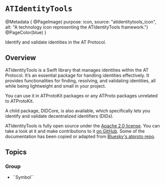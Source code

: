 # ``ATIdentityTools``

@Metadata {
    @PageImage(
        purpose: icon, 
        source: "atidentitytools_icon", 
        alt: "A technology icon representing the ATIdentityTools framework.")
    @PageColor(blue)
}

Identify and validate identities in the AT Protocol.

## Overview

ATIdentityTools is a Swift library that manages identities within the AT Protocol. It’s an essential package for handling identities effectively. It provides functionalities for finding, resolving, and validating identities, all while being lightweight and small in your project.

You can use it in ATProtoKit packages or any ATProto packages unrelated to ATProtoKit.

A child package, DIDCore, is also available, which specifically lets you identify and validate decentralized identifiers (DIDs).

ATIdentityTools is fully open source under the [Apache 2.0 license](https://github.com/ATProtoKit/ATIdentityTools/blob/main/LICENSE.md). You can take a look at it and make contributions to it [on GitHub](https://github.com/ATProtoKit/ATIdentityTools). Some of the documentation has been copied or adapted from [Bluesky's atproto repo](https://github.com/bluesky-social/atproto).

## Topics

### <!--@START_MENU_TOKEN@-->Group<!--@END_MENU_TOKEN@-->

- <!--@START_MENU_TOKEN@-->``Symbol``<!--@END_MENU_TOKEN@-->
